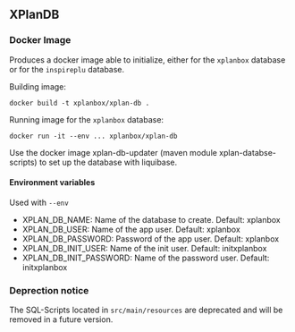 ## XPlanDB

### Docker Image

Produces a docker image able to initialize, either for the `xplanbox` database or for the `inspireplu` database.

Building image:

```
docker build -t xplanbox/xplan-db .
```

Running image for the `xplanbox` database:
```
docker run -it --env ... xplanbox/xplan-db
```

Use the docker image xplan-db-updater (maven module xplan-databse-scripts) to set up the database with liquibase.

#### Environment variables

Used with `--env`

* XPLAN_DB_NAME: Name of the database to create. Default: xplanbox
* XPLAN_DB_USER: Name of the app user. Default: xplanbox
* XPLAN_DB_PASSWORD: Password of the app user. Default: xplanbox
* XPLAN_DB_INIT_USER: Name of the init user. Default: initxplanbox
* XPLAN_DB_INIT_PASSWORD: Name of the password user. Default: initxplanbox

### Deprection notice

The SQL-Scripts located in `src/main/resources` are deprecated and will be removed in a future version.